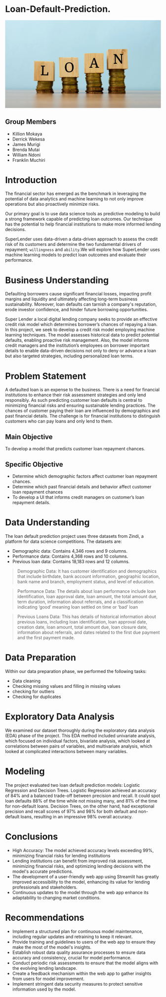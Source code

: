# Loan-Default-Prediction.

![Alt text](<Loan image.webp>)

## Group Members
* Killion Mokaya
* Derrick Wekesa
* James Murigi
* Brenda Mutai
* William Ndoni
* Franklin Muchiri

# Introduction

The financial sector has emerged as the benchmark in leveraging the potential of data analytics and machine learning to not only improve operations but also proactively minimize risks.

Our primary goal is to use data science tools as predictive modeling to build a strong framework capable of predicting loan outcomes. Our technique has the potential to help financial institutions to make more informed lending decisions.

SuperLender uses data-driven a data-driven  approach to assess the credit risk of its customers and determine  the two fundamental drivers of repayment; `willingness` and `ability`.We will explore how SuperLender uses machine learning models to predict loan outcomes and evaluate their performance.


# Business Understanding

Defaulting borrowers cause significant financial losses, impacting profit margins and liquidity and ultimately affecting long-term business sustainability. Moreover, loan defaults can tarnish a company's reputation, erode investor confidence, and hinder future borrowing opportunities. 

Super Lender a local digital lending company seeks to provide an effective credit risk model which determines borrower’s chances of repaying a loan. In this project, we seek to develop a credit risk model employing machine learning techniques. The model assesses historical data to predict potential defaults, enabling proactive risk management. Also, the model informs credit managers and the institution’s employees on borrower important details to enable data-driven decisions not only to deny or advance a loan  but also targeted strategies, including personalized loan terms.

# Problem Statement

A defaulted loan is an expense to the business. There is a need for financial institutions to enhance their risk assessment strategies and only lend responsibly.  As such predicting customer loan defaults is central to minimizing financial risks and ensuring sustainable lending practices. The chances of customer paying their loan are influenced by demographics and past financial details. The challenge is for financial institutions to distinguish customers who can pay loans and only lend to them.

## Main Objective

To develop a model that predicts customer loan repayment chances.

## Specific Objective

* Determine which demographic factors affect customer loan repayment chances.
*	Determine which past financial details and behavior affect customer loan repayment chances
*	To develop a UI that informs credit managers on customer’s loan repayment details. 

# Data Understanding

The loan default prediction project uses three datasets from Zindi, a platform for data science competitions. The datasets are:
* Demographic data: Contains 4,346 rows and 9 columns.
* Performance data: Contains 4,368 rows and 10 columns.
* Previous loan data: Contains 18,183 rows and 12 columns.

> Demographic Data: It has customer identification and demographics that include birthdate, bank account information, geographic location, bank name and branch, employment status, and level of education.

> Performance Data: The details about loan performance include loan identification, loan approval date, loan amount, the total amount due, term duration, information about referrals, and a classification indicating ‘good’ meaning loan settled on time or ‘bad’ loan

> Previous Loans Data: This has details of historical information about previous loans, including loan identification, loan approval date, creation date, loan amount, total amount due, loan closure date, information about referrals, and dates related to the first due payment and the first payment made.


# Data Preparation
Within our data preparation phase, we performed the following tasks:
* Data cleaning
* Checking missing values and filling in missing values
* checking for outliers
* Checking for duplicates

# Exploratory Data Analysis

We examined our dataset thoroughly during the exploratory data analysis (EDA) phase of the project. This EDA method included univariate analysis, which focused on individual factors, bivariate analysis, which looked at correlations between pairs of variables, and multivariate analysis, which looked at complicated interactions between many variables. 

# Modeling

The project evaluated two loan default prediction models: Logistic Regression and Decision Trees. Logistic Regression achieved an accuracy of 84% and a balanced trade-off between precision and recall. It could spot loan defaults 88% of the time while not missing many, and 81% of the time for non-default loans. Decision Trees, on the other hand, had exceptional precision and recall scores of 97% and 98% for both default and non-default loans, resulting in an impressive 98% overall accuracy.

# Conclusions

* High Accuracy: The model achieved accuracy levels exceeding 99%, minimizing financial risks for lending institutions
* Lending institutions can benefit from improved risk assessment, minimizing financial risks, and optimizing lending decisions with the model's accurate predictions.
* The development of a user-friendly web app using Streamlit has greatly improved accessibility to the model, enhancing its value for lending professionals and stakeholders.
* Continuous updates to the model through the web app enhance its adaptability to changing market conditions.


# Recommendations

* Implement a structured plan for continuous model maintenance, including regular updates and retraining to keep it relevant.
* Provide training and guidelines to users of the web app to ensure they make the most of the model's insights.
* Establish robust data quality assurance processes to ensure data accuracy and consistency, crucial for model performance.
* Conduct periodic risk assessments to ensure that the model aligns with the evolving lending landscape.
* Create a feedback mechanism within the web app to gather insights from users for model improvement.
* Implement stringent data security measures to protect sensitive information used by the model.





